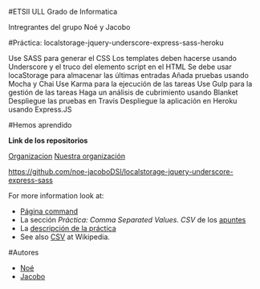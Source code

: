 #ETSII ULL Grado de Informatica

Intregrantes del grupo Noé y Jacobo

#Práctica: localstorage-jquery-underscore-express-sass-heroku

Use SASS para generar el CSS
Los templates deben hacerse usando Underscore y el truco del elemento script en el HTML
Se debe usar locaStorage para almacenar las últimas entradas
Añada pruebas usando Mocha y Chai
Use Karma para la ejecución de las tareas
Use Gulp para la gestión de las tareas
Haga un análisis de cubrimiento usando Blanket
Despliegue las pruebas en Travis
Despliegue la aplicación en Heroku usando Express.JS

#Hemos aprendido



**Link de los repositorios**

[Organizacion](https://github.com/ULL-ESIT-GRADOII-DSI/localstorage-jquery-underscore-express-sass-heroku-noe-jacobo1)
[Nuestra organización](https://github.com/noe-jacoboDSI/localstorage-jquery-underscore-express-sass)

https://github.com/noe-jacoboDSI/localstorage-jquery-underscore-express-sass


For more information look at:
* [Página command](http://noe-jacobodsi.github.io/Comma-separated/)
* La sección *Práctica: Comma Separated Values. CSV* de los [apuntes](http://crguezl.github.io/pl-html/node11.html)
* La [descripción de la práctica](https://casianorodriguezleon.gitbooks.io/pl1516/content/practicas/csv.html)
* See also [CSV](http://en.wikipedia.org/wiki/Comma-separated_values) at Wikipedia.

#Autores

* [Noé](http://dsi1516.github.io/Practica1)
* [Jacobo](http://alu0100836059.github.io/pagina_personal)
